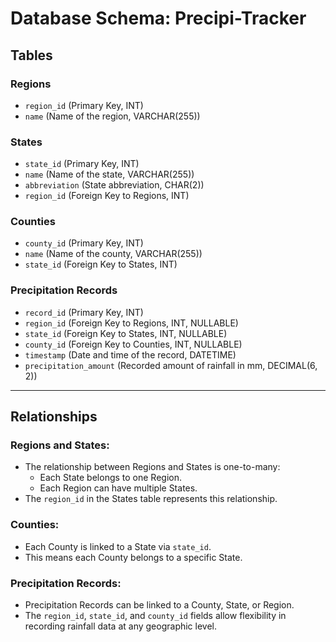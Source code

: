 # Database Schema: Precipi-Tracker

## Tables

### Regions
- `region_id` (Primary Key, INT)
- `name` (Name of the region, VARCHAR(255))

### States
- `state_id` (Primary Key, INT)
- `name` (Name of the state, VARCHAR(255))
- `abbreviation` (State abbreviation, CHAR(2))
- `region_id` (Foreign Key to Regions, INT)

### Counties
- `county_id` (Primary Key, INT)
- `name` (Name of the county, VARCHAR(255))
- `state_id` (Foreign Key to States, INT)

### Precipitation Records
- `record_id` (Primary Key, INT)
- `region_id` (Foreign Key to Regions, INT, NULLABLE)
- `state_id` (Foreign Key to States, INT, NULLABLE)
- `county_id` (Foreign Key to Counties, INT, NULLABLE)
- `timestamp` (Date and time of the record, DATETIME)
- `precipitation_amount` (Recorded amount of rainfall in mm, DECIMAL(6, 2))

---

## Relationships

### Regions and States:
- The relationship between Regions and States is one-to-many:
  - Each State belongs to one Region.
  - Each Region can have multiple States.
- The `region_id` in the States table represents this relationship.

### Counties:
- Each County is linked to a State via `state_id`.
- This means each County belongs to a specific State.

### Precipitation Records:
- Precipitation Records can be linked to a County, State, or Region.
- The `region_id`, `state_id`, and `county_id` fields allow flexibility in recording rainfall data at any geographic level.
